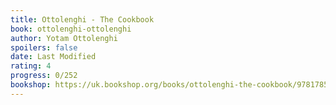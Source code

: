 ```yaml
---
title: Ottolenghi - The Cookbook
book: ottolenghi-ottolenghi
author: Yotam Ottolenghi
spoilers: false
date: Last Modified
rating: 4
progress: 0/252
bookshop: https://uk.bookshop.org/books/ottolenghi-the-cookbook/9781785034770?aid=9613
---
```

